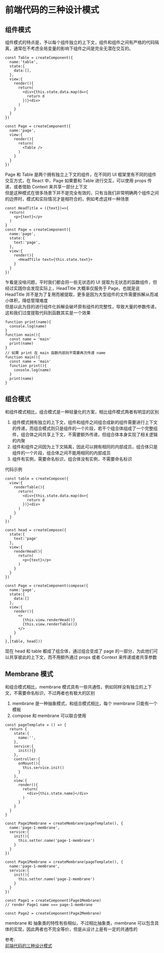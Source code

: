 # 前端代码的三种设计模式
## 组件模式
组件模式的特点是，予以每个组件独立的上下文，组件和组件之间有严格的代码隔离，通常在不考虑全局变量的影响下组件之间是完全无潜在交互的。  
``` 
const Table = createComponent({
  name:'table',
  state:{
    data:[],
  },
  view:{
    render(){
      return(
        <div>{this.state.data.map(d=>{
          return d
        })}<div>
      )
    }
  }
})

const Page = createComponent({
  name:'page',
  view:{
    render(){
      return(
        <Table />
      )
    }
  }
})
```
Page 和 Table 是两个拥有独立上下文的组件，在不同的 UI 框架里有不同的组件交互方式，在 React 中，Page 如果要和 Table 进行交互，可以使用 props 传递，或者借助 Context 来共享一部分上下文  
但是这种模式在很多场景下并不是完全有效的，只有当我们非常明确两个组件之间的边界时，模式和实际情况才是相符合的，例如考虑这样一种场景  
``` 
const HeadTitle = ({text})=>{
  return(
    <p>{text}</p>
  )
}
const Page = createComponent({
  name:'page',
  state:{
    text:'page',
  },
  view:{
    render(){
      <HeadTtile text={this.state.text}>
    }
  }
})
```
乍看是没啥问题，平时我们都会将一些无状态的 UI 提取为无状态的函数组件，但经过实践你会发现实际上，HeadTitle 大概率仅服务于 Page，也就是说 HeadTitle 并不是为了复用而被提取，更多是因为大型组件的文件需要拆解从而减小体积，降低管理难度  
但是以此为目的进行组件化拆解会破坏原有组件的完整性，导致大量的参数传递，这和我们过度提取代码到函数其实是一个效果  
``` 
function print(name){
  console.log(name)
}
function main(){
  const name = 'main'
  print(name)
}
// 如果 print 在 main 函数内部则不需要再次传递 name
function main(){
  const name = 'main'
  function print(){
    console.log(name)
  }
  print(name)
}
```
## 组合模式
和组件模式相比，组合模式是一种轻量化的方案，相比组件模式两者有明显的区别  
1. 组件模式拥有独立的上下文，组件和组件之间组合成新的组件需要进行上下文的传递，而组合模式则只是组件的一个片段，若干个组合体组成了一个完整组件，组合体之间共享上下文，不需要额外传递，但组合体本身实现了相关逻辑的内聚
2. 组件和组件之间因为上下文隔离，因此可以拥有相同的内部成员，组合体只是组件的一个片段，组合体之间不能用相同的内部成员  
3. 组件有实例，需要命名标识，组合体没有实例，不需要命名标识

代码示例  
``` 
const table = createCompose({
  view:{
    renderTable(){
      return(
        <div>{this.state.data.map(d=>{
          return d
        })}<div>
      )
    }
  }
})

const head = createCompose({
  state:{
    text:'page'
  },
  view:{
    renderHead(){
      return(
        <p>{text}</p>
      )
    }
  }
})

const Page = createComponent(compose({
  name:'page',
  state:{
    data:[]
  },
  view:{
    render(){
      <>
        {this.view.renderHead()}
        {this.view.renderTable()}
      </>
    }
  }
},[table, head]))
```
现在 head 和 table 都成了组合体，通过组合变成了 page 的一部分，为此他们可以共享彼此的上下文，而不用额外通过 props 或者 Context 来传递或者共享参数  

## Membrane 模式
和组合模式相比，membrane 模式具有一些共通性，例如同样没有独立的上下文，不需要命名标识，不过两者也有极大的区别
1. membrane 是一种抽象模式，和组合模式相比，每个 membrane 只能有一个模板
2. compose 和 membrane 可以联合使用
``` 
const pageTemplate = () => {
  return {
    state:{
      name:'',
    },
    service:{
      init(){}
    },
    controller:{
      onMount(){
        this.service.init()
      }
    },
    view:{
      render(){
        return(
          <div>{this.state.name}</div>
        )
      }
    }
  }
}

const Page1Membrane = createMembrane(pageTemplate(), {
  name:'page-1-membrane',
  service:{
    init(){
      this.setter.name('page-1-membrane')
    }
  }
})

const Page1Membrane = createMembrane(pageTemplate(), {
  name:'page-1-membrane',
  service:{
    init(){
      this.setter.name('page-2-membrane')
    }
  }
})

const Page1 = createComponent(Page1Membrane)
// render Page1 name === page-1-membrane

const Page2 = createComponent(Page2Membrane)
```
membrane 和 抽象类的特性有些相似，不过相比抽象类，membrane 可以包含具体的实现，因此两者也不完全等价，但是从设计上是有一定的共通性的

参考:  
[前端代码的三种设计模式](https://mp.weixin.qq.com/s/tijkSVCFT_2izjS_ZPJ1qw)
